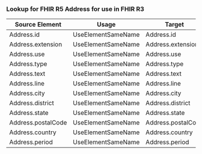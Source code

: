 ### Lookup for FHIR R5 Address for use in FHIR R3

| Source Element | Usage | Target |
| -------------- | ----- | ------ |
| Address.id | UseElementSameName | Address.id |
| Address.extension | UseElementSameName | Address.extension |
| Address.use | UseElementSameName | Address.use |
| Address.type | UseElementSameName | Address.type |
| Address.text | UseElementSameName | Address.text |
| Address.line | UseElementSameName | Address.line |
| Address.city | UseElementSameName | Address.city |
| Address.district | UseElementSameName | Address.district |
| Address.state | UseElementSameName | Address.state |
| Address.postalCode | UseElementSameName | Address.postalCode |
| Address.country | UseElementSameName | Address.country |
| Address.period | UseElementSameName | Address.period |
